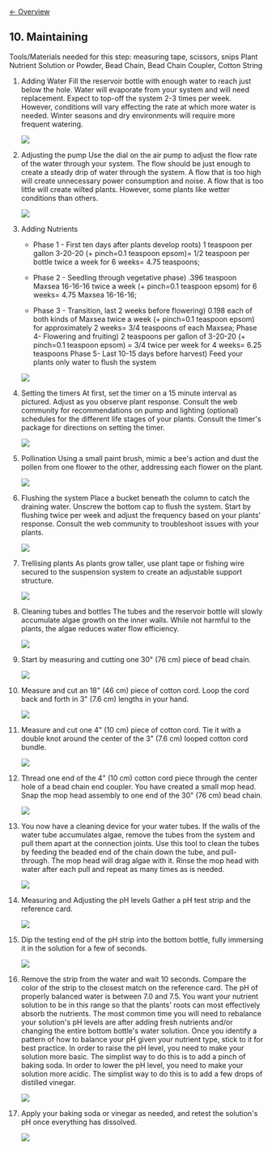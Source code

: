[&larr; Overview](index.md)

## 10. Maintaining

Tools/Materials needed for this step:
measuring tape, scissors, snips
Plant Nutrient Solution or Powder, Bead Chain, Bead Chain Coupler, Cotton String

1. Adding Water Fill the reservoir bottle with enough water to reach just below the hole. Water will evaporate from your system and will need replacement. Expect to top-off the system 2-3 times per week. However, conditions will vary effecting the rate at which more water is needed. Winter seasons and dry environments will require more frequent watering.

    ![](images/10_0.jpg)

2. Adjusting the pump Use the dial on the air pump to adjust the flow rate of the water through your system. The flow should be just enough to create a steady drip of water through the system. A flow that is too high will create unnecessary power consumption and noise. A flow that is too little will create wilted plants. However, some plants like wetter conditions than others.

    ![](images/10_1.jpg)

3. Adding Nutrients

    * Phase 1 - First ten days after plants develop roots) 1 teaspoon per gallon 3-20-20 (+ pinch=0.1 teaspoon epsom)= 1/2 teaspoon per bottle twice a week for 6 weeks= 4.75 teaspoons;

    * Phase 2 - Seedling through vegetative phase) .396 teaspoon Maxsea 16-16-16 twice a week (+ pinch=0.1 teaspoon epsom) for 6 weeks= 4.75 Maxsea 16-16-16; 

    * Phase 3 - Transition, last 2 weeks before flowering) 0.198 each of both kinds of Maxsea twice a week (+ pinch=0.1 teaspoon epsom) for approximately 2 weeks= 3/4 teaspoons of each Maxsea; Phase 4- Flowering and fruiting) 2 teaspoons per gallon of 3-20-20 (+ pinch=0.1 teaspoon epsom) = 3/4 twice per week for 4 weeks= 6.25 teaspoons Phase 5- Last 10-15 days before harvest) Feed your plants only water to flush the system

    ![](images/10_2.jpg)

4. Setting the timers At first, set the timer on a 15 minute interval as pictured. Adjust as you observe plant response. Consult the web community for recommendations on pump and lighting (optional) schedules for the different life stages of your plants. Consult the timer's package for directions on setting the timer.

    ![](images/10_3.jpg)

5. Pollination Using a small paint brush, mimic a bee's action and dust the pollen from one flower to the other, addressing each flower on the plant.

    ![](images/10_4.jpg)

6. Flushing the system Place a bucket beneath the column to catch the draining water. Unscrew the bottom cap to flush the system. Start by flushing twice per week and adjust the frequency based on your plants' response. Consult the web community to troubleshoot issues with your plants.

    ![](images/10_5.jpg)

7. Trellising plants As plants grow taller, use plant tape or fishing wire secured to the suspension system to create an adjustable support structure.

    ![](images/10_6.jpg)

8. Cleaning tubes and bottles The tubes and the reservoir bottle will slowly accumulate algae growth on the inner walls. While not harmful to the plants, the algae reduces water flow efficiency.

    ![](images/10_7.jpg)

9. Start by measuring and cutting one 30" (76 cm) piece of bead chain.

    ![](images/10_8.jpg)

10. Measure and cut an 18" (46 cm) piece of cotton cord. Loop the cord back and forth in 3" (7.6 cm) lengths in your hand.

    ![](images/10_9.jpg)

11. Measure and cut one 4" (10 cm) piece of cotton cord. Tie it with a double knot around the center of the 3" (7.6 cm) looped cotton cord bundle.

    ![](images/10_10.jpg)

12. Thread one end of the 4" (10 cm) cotton cord piece through the center hole of a bead chain end coupler. You have created a small mop head. Snap the mop head assembly to one end of the 30" (76 cm) bead chain.

    ![](images/10_11.jpg)

13. You now have a cleaning device for your water tubes. If the walls of the water tube accumulates algae, remove the tubes from the system and pull them apart at the connection joints. Use this tool to clean the tubes by feeding the beaded end of the chain down the tube, and pull-through. The mop head will drag algae with it. Rinse the mop head with water after each pull and repeat as many times as is needed.

    ![](images/10_12.jpg)

14. Measuring and Adjusting the pH levels Gather a pH test strip and the reference card.

    ![](images/10_13.jpg)

15. Dip the testing end of the pH strip into the bottom bottle, fully immersing it in the solution for a few of seconds.

    ![](images/10_14.jpg)

16. Remove the strip from the water and wait 10 seconds. Compare the color of the strip to the closest match on the reference card. The pH of properly balanced water is between 7.0 and 7.5. You want your nutrient solution to be in this range so that the plants' roots can most effectively absorb the nutrients. The most common time you will need to rebalance your solution's pH levels are after adding fresh nutrients and/or changing the entire bottom bottle's water solution. Once you identify a pattern of how to balance your pH given your nutrient type, stick to it for best practice. In order to raise the pH level, you need to make your solution more basic. The simplist way to do this is to add a pinch of baking soda. In order to lower the pH level, you need to make your solution more acidic. The simplist way to do this is to add a few drops of distilled vinegar.

    ![](images/10_15.jpg)

17. Apply your baking soda or vinegar as needed, and retest the solution's pH once everything has dissolved.

    ![](images/10_16.jpg)
